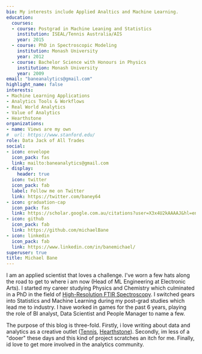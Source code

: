 ```yaml
---
bio: My interests include Applied Analtics and Machine Learning.
education:
  courses:
  - course: Postgrad in Machine Leaning and Statistics
    institution: ISEAL/Tennis Australia/AIS
    year: 2015
  - course: PhD in Spectroscopic Modeling
    institution: Monash University
    year: 2012
  - course: Bachelor Science with Honours in Physics
    institution: Monash University
    year: 2009
email: "baneanalytics@gmail.com"
highlight_name: false
interests:
- Machine Learning Applications
- Analytics Tools & Workflows
- Real World Analytics
- Value of Analytics
- Hearthstone
organizations:
- name: Views are my own
#  url: https://www.stanford.edu/
role: Data Jack of All Trades
social:
- icon: envelope
  icon_pack: fas
  link: mailto:baneanalytics@gmail.com
- display:
    header: true
  icon: twitter
  icon_pack: fab
  label: Follow me on Twitter
  link: https://twitter.com/baney64
- icon: graduation-cap
  icon_pack: fas
  link: https://scholar.google.com.au/citations?user=X3x4U2kAAAAJ&hl=en
- icon: github
  icon_pack: fab
  link: https://github.com/michaelBane
- icon: linkedin
  icon_pack: fab
  link: https://www.linkedin.com/in/banemichael/
superuser: true
title: Michael Bane
---
```


I am an applied scientist that loves a challenge. I've worn a few hats along the road to get to where i am now (Head of ML Engineering at Electronic Arts). I started my career studying Physics and Chemistry which culminated in a PhD in the field of [High-Resolution FTIR Spectroscopy](https://bridges.monash.edu/articles/thesis/Far-infrared_ro-vibrational_spectroscopy_of_coriolis_coupled_molecules_of_interstellar_importance_/4664431/1). I switched gears into Statistics and Machine Learning during my post-grad studies which lead me to industry. I have worked in games for the past 6 years, playing the role of BI analyst, Data Scientist and People Manager to name a few.

The purpose of this blog is three-fold. Firstly, i love writing about data and analytics as a creative outlet ([Tennis](https://theconversation.com/profiles/michael-bane-17384/articles), [Hearthstone](https://articles.hsreplay.net/author/baney64/)). Secondly, im less of a "dooer" these days and this kind of project scratches an itch for me. Finally, id love to get more involved in the analytics community.